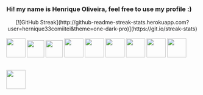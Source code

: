 ### Hi! my name is Henrique Oliveira, feel free to use my profile :)



<div align="center">
  [![GitHub Streak](http://github-readme-streak-stats.herokuapp.com?user=hernique33comiitei&theme=one-dark-pro)](https://git.io/streak-stats)
</div>
<br>
<div display="inline-block" >
  
  <img width="50px" src="https://cdn.jsdelivr.net/gh/devicons/devicon/icons/react/react-original.svg" />
  <img width="45px" src="https://cdn.jsdelivr.net/gh/devicons/devicon/icons/javascript/javascript-plain.svg" />
  <img width="45px" src="https://cdn.jsdelivr.net/gh/devicons/devicon/icons/typescript/typescript-original.svg" />
  <img width="50px" src="https://cdn.jsdelivr.net/gh/devicons/devicon/icons/nodejs/nodejs-original.svg" />
  <img width="50px" src="https://cdn.jsdelivr.net/gh/devicons/devicon/icons/html5/html5-plain-wordmark.svg" />
  <img width="50px" src="https://cdn.jsdelivr.net/gh/devicons/devicon/icons/css3/css3-plain-wordmark.svg" />
  <img width="50px" src="https://cdn.jsdelivr.net/gh/devicons/devicon/icons/python/python-original.svg" />
  <img width="50px" src="https://cdn.jsdelivr.net/gh/devicons/devicon/icons/django/django-plain.svg" />
  <img width="50px" src="https://cdn.jsdelivr.net/gh/devicons/devicon/icons/mysql/mysql-plain.svg" />
  

</div>
  
##
  
<div display="inline-block" >
  <a width="50px" href="https://www.linkedin.com/in/henrique-oliveira-1639a924a/" target="_blank" ><img width="50px" src="https://img.icons8.com/color/2x/linkedin-circled.png" ></a>
</div>
